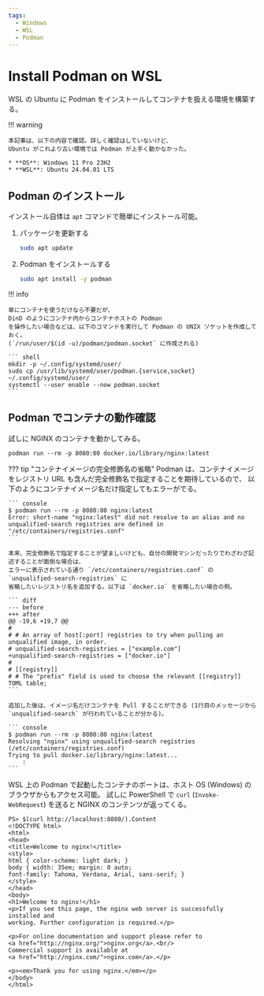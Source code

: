 ```yaml
---
tags:
  - Windows
  - WSL
  - Podman
---
```


# Install Podman on WSL

WSL の Ubuntu に Podman をインストールしてコンテナを扱える環境を構築する。

!!! warning

    本記事は、以下の内容で確認。詳しく確認はしていないけど、
    Ubuntu がこれより古い環境では Podman が上手く動かなかった。

    * **OS**: Windows 11 Pro 23H2
    * **WSL**: Ubuntu 24.04.01 LTS

## Podman のインストール

インストール自体は `apt` コマンドで簡単にインストール可能。

1.  パッケージを更新する

    ``` bash
    sudo apt update
    ```

2.  Podman をインストールする

    ``` bash
    sudo apt install -y podman
    ```

!!! info

    単にコンテナを使うだけなら不要だが、
    DinD のようにコンテナ内からコンテナホストの Podman
    を操作したい場合などは、以下のコマンドを実行して Podman の UNIX ソケットを作成しておく。  
    (`/run/user/$(id -u)/podman/podman.socket` に作成される)

    ``` shell
    mkdir -p ~/.config/systemd/user/
    sudo cp /usr/lib/systemd/user/podman.{service,socket} ~/.config/systemd/user/
    systemctl --user enable --now podman.socket
    ```

## Podman でコンテナの動作確認

試しに NGINX のコンテナを動かしてみる。

``` shell
podman run --rm -p 8080:80 docker.io/library/nginx:latest
```

??? tip "コンテナイメージの完全修飾名の省略"
    Podman は、コンテナイメージをレジストリ URL も含んだ完全修飾名で指定することを期待しているので、
    以下のようにコンテナイメージ名だけ指定してもエラーがでる。

    ``` console
    $ podman run --rm -p 8080:80 nginx:latest
    Error: short-name "nginx:latest" did not resolve to an alias and no unqualified-search registries are defined in "/etc/containers/registries.conf"
    ```

    本来、完全修飾名で指定することが望ましいけども、自分の開発マシンだったりでわざわざ記述することが面倒な場合は、
    エラーに表示されている通り `/etc/containers/registries.conf` の `unqualified-search-registries` に
    省略したいレジストリ名を追加する。以下は `docker.io` を省略したい場合の例。

    ``` diff
    --- before
    +++ after
    @@ -19,6 +19,7 @@
    #
    # # An array of host[:port] registries to try when pulling an unqualified image, in order.
    # unqualified-search-registries = ["example.com"]
    +unqualified-search-registries = ["docker.io"]
    #
    # [[registry]]
    # # The "prefix" field is used to choose the relevant [[registry]] TOML table;
    ```

    追加した後は、イメージ名だけコンテナを Pull することができる (1行目のメッセージから `unqualified-search` が行われていることが分かる)。

    ``` console
    $ podman run --rm -p 8080:80 nginx:latest
    Resolving "nginx" using unqualified-search registries (/etc/containers/registries.conf)
    Trying to pull docker.io/library/nginx:latest...
        :
    ```

WSL 上の Podman で起動したコンテナのポートは、ホスト OS (Windows) のブラウザからもアクセス可能。
試しに PowerShell で `curl` (`Invoke-WebRequest`) を送ると NGINX のコンテンツが返ってくる。

``` console
PS> $(curl http://localhost:8080/).Content
<!DOCTYPE html>
<html>
<head>
<title>Welcome to nginx!</title>
<style>
html { color-scheme: light dark; }
body { width: 35em; margin: 0 auto;
font-family: Tahoma, Verdana, Arial, sans-serif; }
</style>
</head>
<body>
<h1>Welcome to nginx!</h1>
<p>If you see this page, the nginx web server is successfully installed and
working. Further configuration is required.</p>

<p>For online documentation and support please refer to
<a href="http://nginx.org/">nginx.org</a>.<br/>
Commercial support is available at
<a href="http://nginx.com/">nginx.com</a>.</p>

<p><em>Thank you for using nginx.</em></p>
</body>
</html>
```
